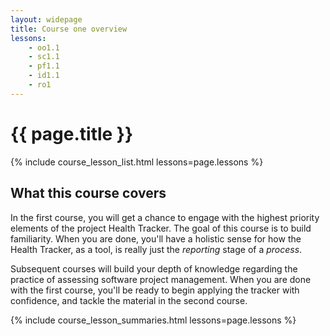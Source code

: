 ```yaml
---
layout: widepage
title: Course one overview
lessons:   
    - oo1.1
    - sc1.1
    - pf1.1
    - id1.1
    - ro1
---
```


# {{ page.title }}

{% include course_lesson_list.html lessons=page.lessons %}

## What this course covers

In the first course, you will get a chance to engage with the highest priority elements of the project Health Tracker. The goal of this course is to build familiarity. When you are done, you'll have a holistic sense for how the Health Tracker, as a tool, is really just the *reporting* stage of a *process*. 

Subsequent courses will build your depth of knowledge regarding the practice of assessing software project management. When you are done with the first course, you'll be ready to begin applying the tracker with confidence, and tackle the material in the second course.

{% include course_lesson_summaries.html lessons=page.lessons %}
